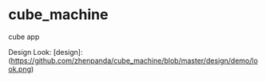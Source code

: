 # cube_machine
cube app

Design Look:
[design]: (https://github.com/zhenpanda/cube_machine/blob/master/design/demo/look.png)
